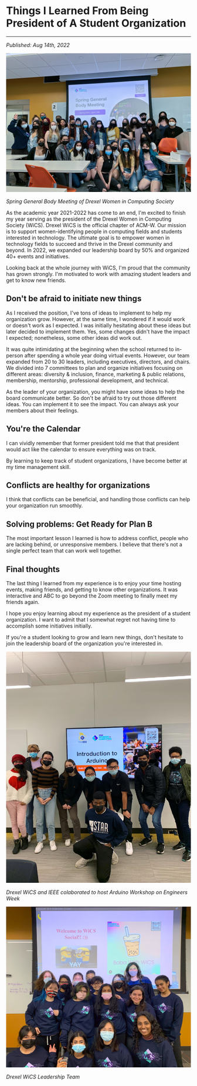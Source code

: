 # Things I Learned From Being President of A Student Organization
---
*Published: Aug 14th, 2022*

![](https://raw.githubusercontent.com/AriNguyen/aringuyen.github.io/master/src/assets/blogs/blog5/springGBM.jpg)

*Spring General Body Meeting of Drexel Women in Computing Society*

As the academic year 2021-2022 has come to an end, I'm excited to finish my year serving as the president of the Drexel Women in Computing Society (WiCS). Drexel WiCS is the official chapter of ACM-W. Our mission is to support women-identifying people in computing fields and students interested in technology. The ultimate goal is to empower women in technology fields to succeed and thrive in the Drexel community and beyond. In 2022, we expanded our leadership board by 50% and organized 40+ events and initiatives. 

Looking back at the whole journey with WiCS, I'm proud that the community has grown strongly. I'm motivated to work with amazing student leaders and get to know new friends. 

## Don't be afraid to initiate new things

As I received the position, I've tons of ideas to implement to help my organization grow. However, at the same time, I wondered if it would work or doesn't work as I expected. I was initially hesitating about these ideas but later decided to implement them. Yes, some changes didn't have the impact I expected; nonetheless, some other ideas did work out. 

It was quite intimidating at the beginning when the school returned to in-person after spending a whole year doing virtual events. However, our team expanded from 20 to 30 leaders, including executives, directors, and chairs. We divided into 7 committees to plan and organize initiatives focusing on different areas: diversity & inclusion, finance, marketing & public relations, membership, mentorship, professional development, and technical. 

As the leader of your organization, you might have some ideas to help the board communicate better. So don't be afraid to try out those different ideas. You can implement it to see the impact. You can always ask your members about their feelings.

## You're the Calendar
I can vividly remember that former president told me that that president would act like the calendar to ensure everything was on track. 

By learning to keep track of student organizations, I have become better at my time management skill. 

## Conflicts are healthy for organizations
I think that conflicts can be beneficial, and handling those conflicts can help your organization run smoothly. 

## Solving problems: Get Ready for Plan B
The most important lesson I learned is how to address conflict, people who are lacking behind, or unresponsive members. I believe that there's not a single perfect team that can work well together.

## Final thoughts

The last thing I learned from my experience is to enjoy your time hosting events, making friends, and getting to know other organizations. It was interactive and ABC to go beyond the Zoom meeting to finally meet my friends again. 

I hope you enjoy learning about my experience as the president of a student organization. I want to admit that I somewhat regret not having time to accomplish some initiatives initially.  

If you're a student looking to grow and learn new things, don't hesitate to join the leadership board of the organization you're interested in.  

![](https://raw.githubusercontent.com/AriNguyen/aringuyen.github.io/master/src/assets/blogs/blog5/arduino.jpg)

*Drexel WiCS and IEEE colaborated to host Arduino Workshop on Engineers Week*

![](https://raw.githubusercontent.com/AriNguyen/aringuyen.github.io/master/src/assets/blogs/blog5/officers.jpg)

*Drexel WiCS Leadership Team*